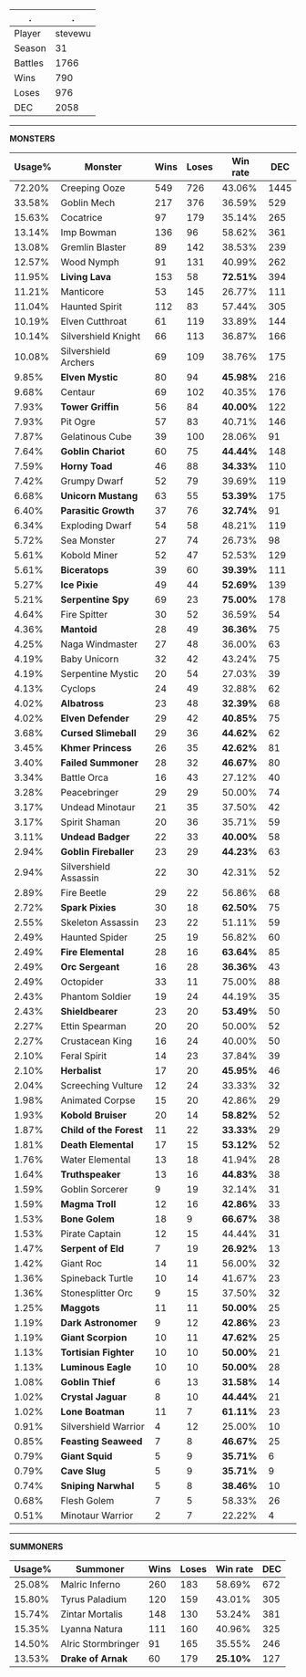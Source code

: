 .|.
|-|-
Player|stevewu
Season|31
Battles|1766
Wins|790
Loses|976
DEC|2058

---
**MONSTERS**

Usage%|Monster|Wins|Loses|Win rate|DEC|
-|-|-|-|-|-|
72.20%|Creeping Ooze|549|726|43.06%|1445|
33.58%|Goblin Mech|217|376|36.59%|529|
15.63%|Cocatrice|97|179|35.14%|265|
13.14%|Imp Bowman|136|96|58.62%|361|
13.08%|Gremlin Blaster|89|142|38.53%|239|
12.57%|Wood Nymph|91|131|40.99%|262|
11.95%|**Living Lava**|153|58|**72.51%**|394|
11.21%|Manticore|53|145|26.77%|111|
11.04%|Haunted Spirit|112|83|57.44%|305|
10.19%|Elven Cutthroat|61|119|33.89%|144|
10.14%|Silvershield Knight|66|113|36.87%|166|
10.08%|Silvershield Archers|69|109|38.76%|175|
9.85%|**Elven Mystic**|80|94|**45.98%**|216|
9.68%|Centaur|69|102|40.35%|176|
7.93%|**Tower Griffin**|56|84|**40.00%**|122|
7.93%|Pit Ogre|57|83|40.71%|146|
7.87%|Gelatinous Cube|39|100|28.06%|91|
7.64%|**Goblin Chariot**|60|75|**44.44%**|148|
7.59%|**Horny Toad**|46|88|**34.33%**|110|
7.42%|Grumpy Dwarf|52|79|39.69%|119|
6.68%|**Unicorn Mustang**|63|55|**53.39%**|175|
6.40%|**Parasitic Growth**|37|76|**32.74%**|91|
6.34%|Exploding Dwarf|54|58|48.21%|119|
5.72%|Sea Monster|27|74|26.73%|98|
5.61%|Kobold Miner|52|47|52.53%|129|
5.61%|**Biceratops**|39|60|**39.39%**|111|
5.27%|**Ice Pixie**|49|44|**52.69%**|139|
5.21%|**Serpentine Spy**|69|23|**75.00%**|178|
4.64%|Fire Spitter|30|52|36.59%|54|
4.36%|**Mantoid**|28|49|**36.36%**|75|
4.25%|Naga Windmaster|27|48|36.00%|63|
4.19%|Baby Unicorn|32|42|43.24%|75|
4.19%|Serpentine Mystic|20|54|27.03%|39|
4.13%|Cyclops|24|49|32.88%|62|
4.02%|**Albatross**|23|48|**32.39%**|68|
4.02%|**Elven Defender**|29|42|**40.85%**|75|
3.68%|**Cursed Slimeball**|29|36|**44.62%**|62|
3.45%|**Khmer Princess**|26|35|**42.62%**|81|
3.40%|**Failed Summoner**|28|32|**46.67%**|80|
3.34%|Battle Orca|16|43|27.12%|40|
3.28%|Peacebringer|29|29|50.00%|74|
3.17%|Undead Minotaur|21|35|37.50%|42|
3.17%|Spirit Shaman|20|36|35.71%|59|
3.11%|**Undead Badger**|22|33|**40.00%**|58|
2.94%|**Goblin Fireballer**|23|29|**44.23%**|63|
2.94%|Silvershield Assassin|22|30|42.31%|52|
2.89%|Fire Beetle|29|22|56.86%|68|
2.72%|**Spark Pixies**|30|18|**62.50%**|75|
2.55%|Skeleton Assassin|23|22|51.11%|59|
2.49%|Haunted Spider|25|19|56.82%|60|
2.49%|**Fire Elemental**|28|16|**63.64%**|85|
2.49%|**Orc Sergeant**|16|28|**36.36%**|43|
2.49%|Octopider|33|11|75.00%|88|
2.43%|Phantom Soldier|19|24|44.19%|35|
2.43%|**Shieldbearer**|23|20|**53.49%**|50|
2.27%|Ettin Spearman|20|20|50.00%|52|
2.27%|Crustacean King|16|24|40.00%|50|
2.10%|Feral Spirit|14|23|37.84%|39|
2.10%|**Herbalist**|17|20|**45.95%**|46|
2.04%|Screeching Vulture|12|24|33.33%|32|
1.98%|Animated Corpse|15|20|42.86%|29|
1.93%|**Kobold Bruiser**|20|14|**58.82%**|52|
1.87%|**Child of the Forest**|11|22|**33.33%**|29|
1.81%|**Death Elemental**|17|15|**53.12%**|52|
1.76%|Water Elemental|13|18|41.94%|28|
1.64%|**Truthspeaker**|13|16|**44.83%**|38|
1.59%|Goblin Sorcerer|9|19|32.14%|31|
1.59%|**Magma Troll**|12|16|**42.86%**|33|
1.53%|**Bone Golem**|18|9|**66.67%**|38|
1.53%|Pirate Captain|12|15|44.44%|31|
1.47%|**Serpent of Eld**|7|19|**26.92%**|13|
1.42%|Giant Roc|14|11|56.00%|32|
1.36%|Spineback Turtle|10|14|41.67%|23|
1.36%|Stonesplitter Orc|9|15|37.50%|32|
1.25%|**Maggots**|11|11|**50.00%**|25|
1.19%|**Dark Astronomer**|9|12|**42.86%**|23|
1.19%|**Giant Scorpion**|10|11|**47.62%**|25|
1.13%|**Tortisian Fighter**|10|10|**50.00%**|21|
1.13%|**Luminous Eagle**|10|10|**50.00%**|28|
1.08%|**Goblin Thief**|6|13|**31.58%**|14|
1.02%|**Crystal Jaguar**|8|10|**44.44%**|21|
1.02%|**Lone Boatman**|11|7|**61.11%**|23|
0.91%|Silvershield Warrior|4|12|25.00%|10|
0.85%|**Feasting Seaweed**|7|8|**46.67%**|25|
0.79%|**Giant Squid**|5|9|**35.71%**|6|
0.79%|**Cave Slug**|5|9|**35.71%**|9|
0.74%|**Sniping Narwhal**|5|8|**38.46%**|10|
0.68%|Flesh Golem|7|5|58.33%|26|
0.51%|Minotaur Warrior|2|7|22.22%|4|

---
**SUMMONERS**

Usage%|Summoner|Wins|Loses|Win rate|DEC|
-|-|-|-|-|-|
25.08%|Malric Inferno|260|183|58.69%|672|
15.80%|Tyrus Paladium|120|159|43.01%|305|
15.74%|Zintar Mortalis|148|130|53.24%|381|
15.35%|Lyanna Natura|111|160|40.96%|325|
14.50%|Alric Stormbringer|91|165|35.55%|246|
13.53%|**Drake of Arnak**|60|179|**25.10%**|127|
